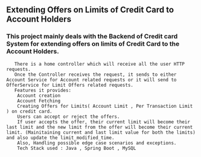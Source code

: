## Extending Offers on Limits of Credit Card to Account Holders

###    This project mainly deals with the Backend of Credit card System for extending offers on limits of Credit Card to the Account Holders.

       There is a home controller which will receive all the user HTTP requests.
       Once the Controller receives the request, it sends to either Account Service for Account related requests or it will send to OfferService for Limit Offers related requests.
       Features it provides:
        Account creation
        Account Fetching
        Creating Offers for Limits( Account Limit , Per Transaction Limit ) on credit card.
        Users can accept or reject the offers.
        If user accepts the offer, their current limit will become their last limit and the new limit from the offer will become their current limit. (Mainitaining current and last limit value for both the limits) and also update the limit_modified_time.
        Also, Handling possible edge case scenarios and exceptions.
        Tech Stack used : Java , Spring Boot , MySQL
